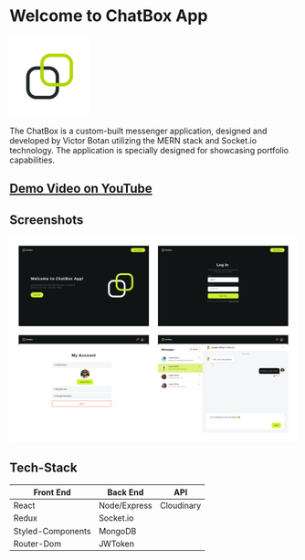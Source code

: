 # Welcome to ChatBox App

<img src="/public/logo.webp" width="140" >

The ChatBox is a custom-built messenger application, designed and developed by Victor Botan utilizing the MERN stack and Socket.io technology. The application is specially designed for showcasing portfolio capabilities.

## [Demo Video on YouTube](https://youtube.com)
## Screenshots
<img src="/public/screenshots.webp">

## Tech-Stack

| Front End | Back End | API |
| --- | --- | --- |
| React | Node/Express | Cloudinary |
| Redux | Socket.io | &nbsp; |
| Styled-Components | MongoDB | &nbsp; |
| Router-Dom | JWToken | &nbsp; |

